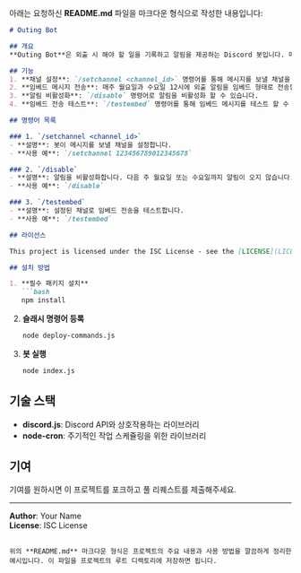아래는 요청하신 **README.md** 파일을 마크다운 형식으로 작성한 내용입니다:

```markdown
# Outing Bot

## 개요
**Outing Bot**은 외출 시 해야 할 일을 기록하고 알림을 제공하는 Discord 봇입니다. 매주 월요일과 수요일 12시에 외출 계획을 알림으로 보내며, 사용자가 원하는 채널을 설정하고 알림을 비활성화할 수 있습니다.

## 기능
1. **채널 설정**: `/setchannel <channel_id>` 명령어를 통해 메시지를 보낼 채널을 설정합니다.
2. **임베드 메시지 전송**: 매주 월요일과 수요일 12시에 외출 알림을 임베드 형태로 전송합니다.
3. **알림 비활성화**: `/disable` 명령어로 알림을 비활성화 할 수 있습니다.
4. **임베드 전송 테스트**: `/testembed` 명령어를 통해 임베드 메시지를 테스트 할 수 있습니다.

## 명령어 목록

### 1. `/setchannel <channel_id>`
- **설명**: 봇이 메시지를 보낼 채널을 설정합니다.
- **사용 예**: `/setchannel 123456789012345678`

### 2. `/disable`
- **설명**: 알림을 비활성화합니다. 다음 주 월요일 또는 수요일까지 알림이 오지 않습니다.
- **사용 예**: `/disable`

### 3. `/testembed`
- **설명**: 설정된 채널로 임베드 전송을 테스트합니다.
- **사용 예**: `/testembed`

## 라이선스

This project is licensed under the ISC License - see the [LICENSE](LICENSE) file for details.

## 설치 방법

1. **필수 패키지 설치**
   ```bash
   npm install
   ```

2. **슬래시 명령어 등록**
   ```bash
   node deploy-commands.js
   ```

3. **봇 실행**
   ```bash
   node index.js
   ```

## 기술 스택
- **discord.js**: Discord API와 상호작용하는 라이브러리
- **node-cron**: 주기적인 작업 스케쥴링을 위한 라이브러리

## 기여
기여를 원하시면 이 프로젝트를 포크하고 풀 리퀘스트를 제출해주세요.

---

**Author**: Your Name  
**License**: ISC License
```

위의 **README.md** 마크다운 형식은 프로젝트의 주요 내용과 사용 방법을 깔끔하게 정리한 예시입니다. 이 파일을 프로젝트의 루트 디렉토리에 저장하면 됩니다.